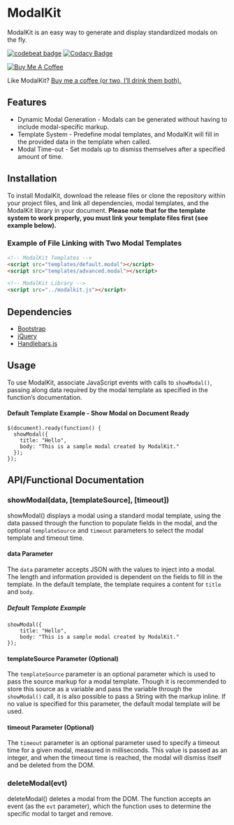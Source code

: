 # ModalKit

ModalKit is an easy way to generate and display standardized modals on the fly.

[![codebeat badge](https://codebeat.co/badges/e15f40b3-ab65-45cf-91ce-e77a0b2bc909)](https://codebeat.co/projects/github-com-darkroastcreative-modalkit-master) [![Codacy Badge](https://api.codacy.com/project/badge/Grade/372addf7f08a4cb1b05cb50fdc153ce7)](https://www.codacy.com/app/david_46/ModalKit?utm_source=github.com&amp;utm_medium=referral&amp;utm_content=darkroastcreative/ModalKit&amp;utm_campaign=Badge_Grade)

[![Buy Me A Coffee](https://darkroastcreative.co/wp-content/uploads/2017/09/DRC_Buy-Me-A-Coffee_Button.png)](Ko-fi.com/caffeineandfoxes)

Like ModalKit? [Buy me a coffee (or two, I’ll drink them both).](Ko-fi.com/caffeineandfoxes)

## Features

* Dynamic Modal Generation - Modals can be generated without having to include modal-specific markup.
* Template System - Predefine modal templates, and ModalKit will fill in the provided data in the template when called.
* Modal Time-out - Set modals up to dismiss themselves after a specified amount of time.

## Installation

To install ModalKit, download the release files or clone the repository within your project files, and link all dependencies, modal templates, and the ModalKit library in your document. **Please note that for the template system to work properly, you must link your template files first (see example below).**

### Example of File Linking with Two Modal Templates

```HTML
<!-- ModalKit Templates -->
<script src="templates/default.modal"></script>
<script src="templates/advanced.modal"></script>

<!-- ModalKit Library -->
<script src="../modalkit.js"></script>
```

## Dependencies

* [Bootstrap](http://getbootstrap.com/)
* [jQuery](https://jquery.com/)
* [Handlebars.js](http://handlebarsjs.com/)

## Usage

To use ModalKit, associate JavaScript events with calls to `showModal()`, passing along data required by the modal template as specified in the function’s documentation.

#### Default Template Example - Show Modal on Document Ready

```jQuery
$(document).ready(function() {
  showModal({
    title: "Hello",
    body: "This is a sample modal created by ModalKit."
  });
});
```

## API/Functional Documentation

### showModal(data, [templateSource], [timeout])

showModal() displays a modal using a standard modal template, using the data passed through the function to populate fields in the modal, and the optional `templateSource` and `timeout` parameters to select the modal template and timeout time.

#### data Parameter

The `data` parameter accepts JSON with the values to inject into a modal. The length and information provided is dependent on the fields to fill in the template. In the default template, the template requires a content for `title` and `body`.

##### Default Template Example

```jQuery
showModal({
	title: "Hello",
	body: "This is a sample modal created by ModalKit."
});
```

#### templateSource Parameter (Optional)

The `templateSource` parameter is an optional parameter which is used to pass the source markup for a modal template. Though it is recommended to store this source as a variable and pass the variable through the `showModal()` call, it is also possible to pass a String with the markup inline. If no value is specified for this parameter, the default modal template will be used.

#### timeout Parameter (Optional)

The `timeout` parameter is an optional parameter used to specify a timeout time for a given modal, measured in milliseconds. This value is passed as an integer, and when the timeout time is reached, the modal will dismiss itself and be deleted from the DOM.

### deleteModal(evt)

deleteModal() deletes a modal from the DOM. The function accepts an event (as the `evt` parameter), which the function uses to determine the specific modal to target and remove.
